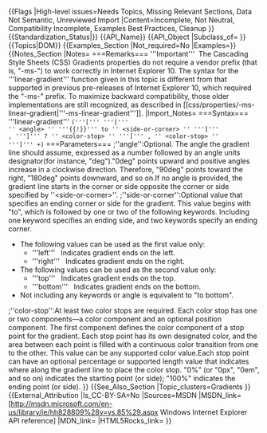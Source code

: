 {{Flags
|High-level issues=Needs Topics, Missing Relevant Sections, Data Not Semantic, Unreviewed Import
|Content=Incomplete, Not Neutral, Compatibility Incomplete, Examples Best Practices, Cleanup
}}
{{Standardization_Status|}}
{{API_Name}}
{{API_Object
|Subclass_of=
}}
{{Topics|DOM}}
{{Examples_Section
|Not_required=No
|Examples=}}
{{Notes_Section
|Notes=
===Remarks===
'''Important'''  The Cascading Style Sheets (CSS) Gradients properties do not require a vendor prefix (that is, "-ms-") to work correctly in Internet Explorer 10. The syntax for the '''linear-gradient''' function given in this topic is different from that supported in previous pre-releases of Internet Explorer 10, which required the "-ms-" prefix. To maximize backward compatibility, those older implementations are still recognized, as described in [[css/properties/-ms-linear-gradient|'''-ms-linear-gradient''']].
|Import_Notes=
===Syntax===
'''linear-gradient'''
<code>('''[''' '''[''' ''
&lt;angle&gt;
'' '''{{!}}''' to ''
&lt;side-or-corner&gt;
'' ''']''' , ''']''' ? ''
&lt;color-stop&gt;
'' '''[''' ,  ''
&lt;color-stop&gt;
'' ''']''' +)</code>
===Parameters===
;''angle'':Optional. The angle the gradient line should assume, expressed as a number followed by an angle units designator(for instance, "deg")."0deg" points upward and positive angles increase in a clockwise direction. Therefore, "90deg" points toward the right, "180deg" points downward, and so on.If no angle is provided, the gradient line starts in the corner or side opposite the corner or side specified by ''&lt;side-or-corner&gt;''.
;''side-or-corner'':Optional value that specifies an ending corner or side for the gradient. This value begins with "to", which is followed by one or two of the following keywords. Including one keyword specifies an ending side, and two keywords specify an ending corner. <ul><li>The following values can be used as the first value only:<ul><li>'''left'''   Indicates gradient ends on the left.</li><li>'''right'''   Indicates gradient ends on the  right.</li></ul></li><li>The following values can be used as the second value only:<ul><li>'''top'''   Indicates gradient ends on the top.</li><li>'''bottom'''   Indicates gradient ends on the  bottom.</li></ul></li><li>Not including any keywords or angle is equivalent to "to bottom".</li></ul>
;''color-stop'':At least two color stops are required. Each color stop has one or two components—a color component and an optional position component. The first component defines the color component of a stop point for the gradient. Each stop point has its own designated color, and the area between each point is filled with a continuous color transition from one to the other. This value can be any supported color value.Each stop point can have an optional percentage or supported length value that indicates where along the gradient line to place the color stop. "0%" (or "0px", "0em", and so on) indicates the starting point (or side); "100%" indicates the ending point (or side).
}}
{{See_Also_Section
|Topic_clusters=Gradients
}}
{{External_Attribution
|Is_CC-BY-SA=No
|Sources=MSDN
|MSDN_link=[http://msdn.microsoft.com/en-us/library/ie/hh828809%28v=vs.85%29.aspx Windows Internet Explorer API reference]
|MDN_link=
|HTML5Rocks_link=
}}